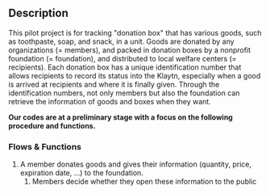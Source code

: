 ## Description

This pilot project is for tracking "donation box" that has various goods, such as toothpaste, soap, and snack, in a unit. Goods are donated by any organizations (= members), and packed in donation boxes by a nonprofit foundation (= foundation), and distributed to local welfare centers (= recipients). Each donation box has a unique identification number that allows recipients to record its status into the Klaytn, especially when a good is arrived at recipients and where it is finally given. Through the identification numbers, not only members but also the foundation can retrieve the information of goods and boxes when they want. 

**Our codes are at a preliminary stage with a focus on the following procedure and functions.**

### Flows & Functions

1. A member donates goods and gives their information (quantity, price, expiration date, ...) to the foundation.
    1. Members decide whether they open these information to the public
